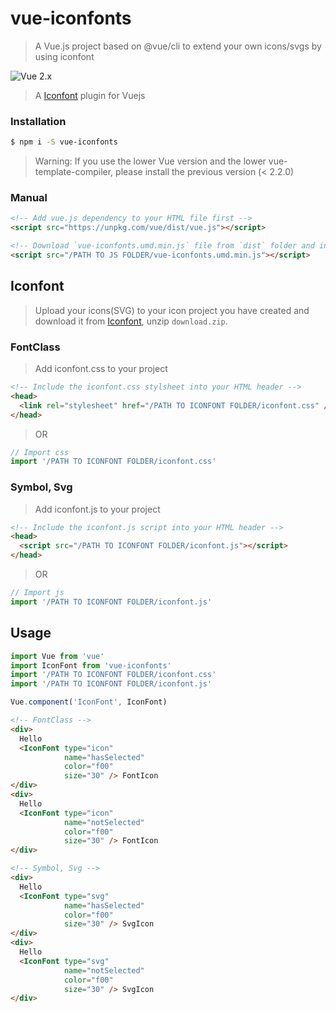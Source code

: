 # vue-iconfonts

> A Vue.js project based on @vue/cli to extend your own icons/svgs by using iconfont

![Vue 2.x](https://img.shields.io/badge/vue-2.x-green.svg 'Vue 2 Compatible')

> A [Iconfont](http://www.iconfont.cn/) plugin for Vuejs

### Installation

```bash
$ npm i -S vue-iconfonts
```

> Warning: If you use the lower Vue version and the lower vue-template-compiler, please install the previous version (< 2.2.0)

### Manual

```html
<!-- Add vue.js dependency to your HTML file first -->
<script src="https://unpkg.com/vue/dist/vue.js"></script>

<!-- Download `vue-iconfonts.umd.min.js` file from `dist` folder and include it to your HTML file -->
<script src="/PATH TO JS FOLDER/vue-iconfonts.umd.min.js"></script>
```

## Iconfont

> Upload your icons(SVG) to your icon project you have created and download it from [Iconfont](https://www.iconfont.cn/), unzip `download.zip`.

### FontClass

> Add iconfont.css to your project

```html
<!-- Include the iconfont.css stylsheet into your HTML header -->
<head>
  <link rel="stylesheet" href="/PATH TO ICONFONT FOLDER/iconfont.css" />
</head>
```

> OR

```javascript
// Import css
import '/PATH TO ICONFONT FOLDER/iconfont.css'
```

### Symbol, Svg

> Add iconfont.js to your project

```html
<!-- Include the iconfont.js script into your HTML header -->
<head>
  <script src="/PATH TO ICONFONT FOLDER/iconfont.js"></script>
</head>
```

> OR

```javascript
// Import js
import '/PATH TO ICONFONT FOLDER/iconfont.js'
```

## Usage

```javascript
import Vue from 'vue'
import IconFont from 'vue-iconfonts'
import '/PATH TO ICONFONT FOLDER/iconfont.css'
import '/PATH TO ICONFONT FOLDER/iconfont.js'

Vue.component('IconFont', IconFont)
```

```html
<!-- FontClass -->
<div>
  Hello
  <IconFont type="icon"
            name="hasSelected"
            color="f00"
            size="30" /> FontIcon
</div>
<div>
  Hello
  <IconFont type="icon"
            name="notSelected"
            color="f00"
            size="30" /> FontIcon
</div>

<!-- Symbol, Svg -->
<div>
  Hello
  <IconFont type="svg"
            name="hasSelected"
            color="f00"
            size="30" /> SvgIcon
</div>
<div>
  Hello
  <IconFont type="svg"
            name="notSelected"
            color="f00"
            size="30" /> SvgIcon
</div>
```
